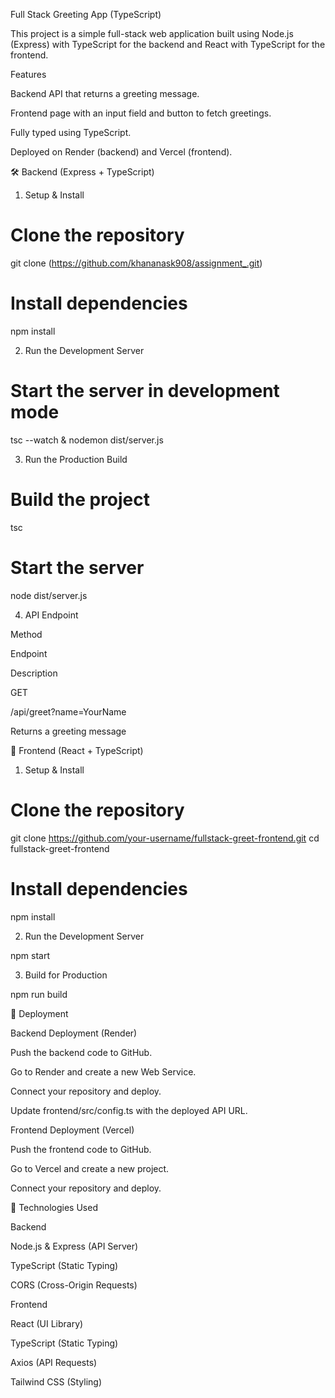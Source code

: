 Full Stack Greeting App (TypeScript)

This project is a simple full-stack web application built using Node.js (Express) with TypeScript for the backend and React with TypeScript for the frontend.

Features

Backend API that returns a greeting message.

Frontend page with an input field and button to fetch greetings.

Fully typed using TypeScript.

Deployed on Render (backend) and Vercel (frontend).

🛠 Backend (Express + TypeScript)

1. Setup & Install

# Clone the repository
git clone (https://github.com/khananask908/assignment_.git)


# Install dependencies
npm install

2. Run the Development Server

# Start the server in development mode
tsc --watch & nodemon dist/server.js

3. Run the Production Build

# Build the project
tsc

# Start the server
node dist/server.js

4. API Endpoint

Method

Endpoint

Description

GET

/api/greet?name=YourName

Returns a greeting message

🚀 Frontend (React + TypeScript)

1. Setup & Install

# Clone the repository
git clone https://github.com/your-username/fullstack-greet-frontend.git
cd fullstack-greet-frontend

# Install dependencies
npm install

2. Run the Development Server

npm start

3. Build for Production

npm run build

🎯 Deployment

Backend Deployment (Render)

Push the backend code to GitHub.

Go to Render and create a new Web Service.

Connect your repository and deploy.

Update frontend/src/config.ts with the deployed API URL.

Frontend Deployment (Vercel)

Push the frontend code to GitHub.

Go to Vercel and create a new project.

Connect your repository and deploy.

📌 Technologies Used

Backend

Node.js & Express (API Server)

TypeScript (Static Typing)

CORS (Cross-Origin Requests)

Frontend

React (UI Library)

TypeScript (Static Typing)

Axios (API Requests)

Tailwind CSS (Styling)





